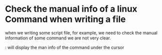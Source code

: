 Check the manual info of a linux Command when writing a file
===========================================================

when we writing some script file,  for example, we need to check 
the manual information of some command we are not very clear.

<shift-k>: will display the man info of the command under the cursor
